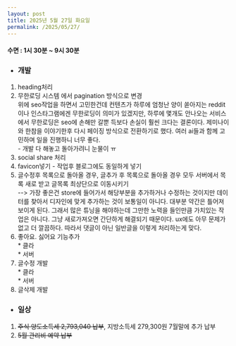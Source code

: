 ```yaml
---
layout: post
title: 2025년 5월 27일 화요일
permalink: /2025/05/27/
---
```

#### 수면 : 1시 30분 ~ 9시 30분
* ### 개발
1. heading처리
1. 무한로딩 시스템 에서 pagination 방식으로 변경<br>위에 seo작업을 하면서 고민한건데 컨텐츠가 하루에 엄청난 양이 쏟아지는 reddit이나 인스타그램에겐 무한로딩이 의미가 있겠지만, 하루에 몇개도 안나오는 서비스에서 무한로딩은 seo에 손해만 갈뿐 득보다 손실이 훨씬 크다는 결론이다. 제미나이와 한참을 이야기한후 다시 페이징 방식으로 전환하기로 했다. 여러 ai들과 함께 고민하며 일을 진행하니 너무 좋다. <br>- 개발 다 해놓고 돌아가려니 눈물이 ㅠ
1. social share 처리
1. favicon넣기 - 작업후 블로그에도 동일하게 넣기
1. 글수정후 목록으로 돌아올 경우, 글추가 후 목록으로 돌아올 경우 모두 서버에서 목록 새로 받고 글목록 최상단으로 이동시키기 <br/>--> 가장 좋은건 store에 들어가서 해당부분을 추가하거나 수정하는 것이지만 데이터를 찾아서 디자인에 맞게 추가하는 것이 보통일이 아니다. 대부분 약간은 틀어져 보이게 된다. 그래서 많은 튜닝을 해야하는데 그만한 노력을 들인만큼 가치있는 작업은 아니다. 그냥 새로가져오면 간단하게 해결되기 때문이다. ux에도 아무 문제가 없고 더 깔끔하다. 따라서 댓글이 아닌 일반글을 이렇게 처리하는게 맞다.
1. 좋아요. 싫어요 기능추가<br>* 클라<br>* 서버
1. 글수정 개발<br>* 클라<br>* 서버
1. 글삭제 개발
* ### 일상
1. ~~주식 양도소득세 2,793,040 납부~~, 지방소득세 279,300원 7월말에 추가 납부
1. ~~5월 관리비 예약 납부~~
